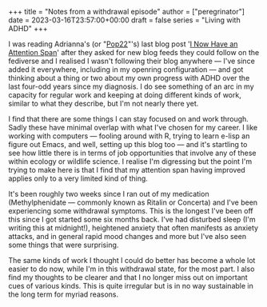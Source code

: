 +++
title = "Notes from a withdrawal episode"
author = ["peregrinator"]
date = 2023-03-16T23:57:00+00:00
draft = false
series = "Living with ADHD"
+++

I was reading Adrianna's (or "[Pop22](https://popagandhi.com/)"'s) last blog post '[I Now Have an
Attention Span](https://popagandhi.com/posts/2023-02-attention-span/)' after they asked for new blog feeds they could follow
on the fediverse and I realised I wasn't following their blog anywhere
— I've since added it everywhere, including in my openring
configuration — and got thinking about a thing or two about my own
progress with ADHD over the last four-odd years since my diagnosis. I
do see something of an arc in my capacity for regular work and keeping
at doing different kinds of work, similar to what they describe, but
I'm not nearly there yet.

I find that there are some things I can stay focused on and work
through. Sadly these have minimal overlap with what I've chosen for my
career. I like working with computers — fooling around with R, trying
to learn e-lisp an figure out Emacs, and well, setting up this blog
too — and it's startling to see how little there is in terms of job
opportunities that involve any of these within ecology or wildlife
science. I realise I'm digressing but the point I'm trying to make
here is that I find that my attention span having improved applies
only to a very limited kind of thing.

It's been roughly two weeks since I ran out of my medication
(Methylphenidate — commonly known as Ritalin or Concerta) and I've
been experiencing some withdrawal symptoms. This is the longest I've
been off this since I got started some six months back. I've had
disturbed sleep (I'm writing this at midnight!), heightened anxiety
that often manifests as anxiety attacks, and in general rapid mood
changes and more but I've also seen some things that were surprising.

The same kinds of work I thought I could do better has become a whole
lot easier to do now, while I'm in this withdrawal state, for the most
part. I also find my thoughts to be clearer and that I no longer miss
out on important cues of various kinds. This is quite irregular but is
in no way sustainable in the long term for myriad reasons.
